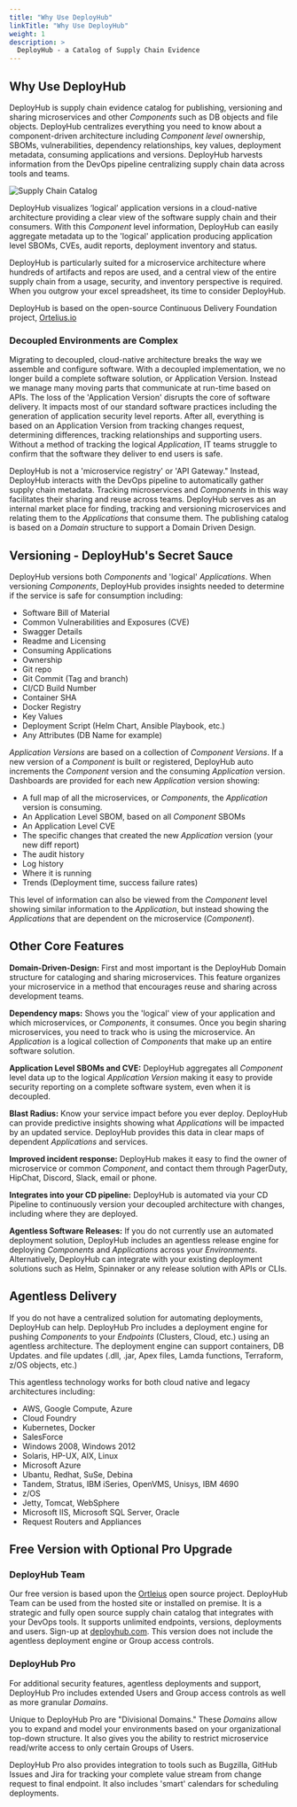 ```yaml
---
title: "Why Use DeployHub"
linkTitle: "Why Use DeployHub"
weight: 1
description: >
  DeployHub - a Catalog of Supply Chain Evidence
---
```


## Why Use DeployHub

DeployHub is supply chain evidence catalog for publishing, versioning and sharing microservices and other _Components_ such as DB objects and file objects. DeployHub centralizes everything you need to know about a component-driven architecture including _Component level_ ownership, SBOMs, vulnerabilities, dependency relationships, key values, deployment metadata, consuming applications and versions. DeployHub harvests information from the DevOps pipeline centralizing supply chain data across tools and teams.

![Supply Chain Catalog](/userguide/images/supplychaincatalog.png/)

DeployHub visualizes ‘logical’ application versions in a cloud-native architecture providing a clear view of the software supply chain and their consumers. With this _Component_ level information, DeployHub can easily aggregate metadata up to the 'logical' application producing application level SBOMs, CVEs, audit reports, deployment inventory and status.

DeployHub is particularly suited for a microservice architecture where hundreds of artifacts and repos are used, and a central view of the entire supply chain from a usage, security, and inventory perspective is required. When you outgrow your excel spreadsheet, its time to consider DeployHub.

DeployHub is based on the open-source Continuous Delivery Foundation project, [Ortelius.io](https://ortelius.io)

### Decoupled Environments are Complex

Migrating to decoupled, cloud-native architecture breaks the way we assemble and configure software. With a decoupled implementation, we no longer build a complete software solution, or Application Version. Instead we manage many moving parts that communicate at run-time based on APIs.  The loss of the 'Application Version' disrupts the core of software delivery.  It impacts most of our standard software practices including the generation of application security level reports.  After all, everything is based on an Application Version from tracking changes request, determining differences, tracking relationships and supporting users. Without a method of tracking the logical _Application_, IT teams struggle to confirm that the software they deliver to end users is safe.

DeployHub is not a 'microservice registry' or 'API Gateway."  Instead, DeployHub interacts with the DevOps pipeline to automatically gather supply chain metadata. Tracking microservices and _Components_ in this way facilitates their sharing and reuse across teams. DeployHub serves as an internal market place for finding, tracking and versioning microservices and relating them to the _Applications_ that consume them. The publishing catalog is based on a _Domain_ structure to support a Domain Driven Design.

## Versioning - DeployHub's Secret Sauce

DeployHub versions both _Components_ and 'logical' _Applications_.  When versioning _Components_, DeployHub provides insights needed to determine if the service is safe for consumption including:

- Software Bill of Material
- Common Vulnerabilities and Exposures (CVE)
- Swagger Details
- Readme and Licensing
- Consuming Applications
- Ownership
- Git repo
- Git Commit (Tag and branch)
- CI/CD Build Number
- Container SHA
- Docker Registry
- Key Values
- Deployment Script (Helm Chart, Ansible Playbook, etc.)
- Any Attributes (DB Name for example)

 _Application Versions_ are based on a collection of _Component Versions_. If a new version of a _Component_ is built or registered, DeployHub auto increments the _Component_ version and the consuming _Application_ version.  Dashboards are provided for each new _Application_ version showing:

- A full map of all the microservices, or _Components_, the _Application_ version is consuming.
- An Application Level SBOM, based on all _Component_ SBOMs
- An Application Level CVE
- The specific changes that created the new _Application_ version (your new diff report)
- The audit history
- Log history
- Where it is running
- Trends (Deployment time, success failure rates)

This level of information can also be viewed from the _Component_ level showing similar information to the _Application_, but instead showing the _Applications_ that are dependent on the microservice (_Component_).

## Other Core Features

**Domain-Driven-Design:** First and most important is the DeployHub Domain structure for cataloging and sharing microservices. This feature organizes your microservice in a method that encourages reuse and sharing across development teams.

**Dependency maps:** Shows you the 'logical' view of your application and which microservices, or _Components_, it consumes. Once you begin sharing microservices, you need to track who is using the microservice. An _Application_ is a logical collection of _Components_ that make up an entire software solution.

**Application Level SBOMs and CVE:** DeployHub aggregates all _Component_ level data up to the logical _Application Version_ making it easy to provide security reporting on a complete software system, even when it is decoupled.

**Blast Radius:** Know your service impact before you ever deploy. DeployHub can provide predictive insights showing what _Applications_ will be impacted by an updated service. DeployHub provides this data in clear maps of dependent _Applications_ and services.

 **Improved incident response:** DeployHub makes it easy to find the owner of microservice or common _Component_, and contact them through PagerDuty, HipChat, Discord, Slack, email or phone.

**Integrates into your CD pipeline:** DeployHub is automated via your CD Pipeline to continuously version your decoupled architecture with changes, including where they are deployed.

**Agentless Software Releases:** If you do not currently use an automated deployment solution, DeployHub includes an agentless release engine for deploying _Components_ and _Applications_ across your _Environments_. Alternatively, DeployHub can integrate with your existing deployment solutions such as Helm, Spinnaker or any release solution with APIs or CLIs.  

## Agentless Delivery

If you do not have a centralized solution for automating deployments, DeployHub can help. DeployHub Pro includes a deployment engine for pushing _Components_ to your _Endpoints_ (Clusters, Cloud, etc.) using an agentless architecture. The deployment engine can support containers, DB Updates. and file updates (.dll, .jar, Apex files, Lamda functions, Terraform, z/OS objects, etc.)

This agentless technology works for both cloud native and legacy architectures including:

- AWS, Google Compute, Azure
- Cloud Foundry
- Kubernetes, Docker
- SalesForce
- Windows 2008, Windows 2012
- Solaris, HP-UX, AIX, Linux
- Microsoft Azure
- Ubantu, Redhat, SuSe, Debina
- Tandem, Stratus, IBM iSeries, OpenVMS, Unisys, IBM 4690
- z/OS
- Jetty, Tomcat, WebSphere
- Microsoft IIS, Microsoft SQL Server, Oracle
- Request Routers and Appliances

## Free Version with Optional Pro Upgrade

### DeployHub Team

Our free version is based upon the [Ortleius](https://www.Ortelius.io/) open source project. DeployHub Team can be used from the hosted site or installed on premise. It is a strategic and fully open source supply chain catalog that integrates with your DevOps tools. It supports unlimited endpoints, versions, deployments and users. Sign-up at [deployhub.com](https://www.deployhub.com/microservice-dashboard/). This version does not include the agentless deployment engine or Group access controls.

### DeployHub Pro

For additional security features, agentless deployments and support, DeployHub Pro includes extended Users and Group access controls as well as more granular _Domains_.

Unique to DeployHub Pro are "Divisional Domains." These _Domains_ allow you to expand and model your environments based on your organizational top-down structure. It also gives you the ability to restrict microservice read/write access to only certain Groups of Users.

DeployHub Pro also provides integration to tools such as Bugzilla, GitHub Issues and Jira for tracking your complete value stream from change request to final endpoint. It also includes 'smart' calendars for scheduling deployments.
